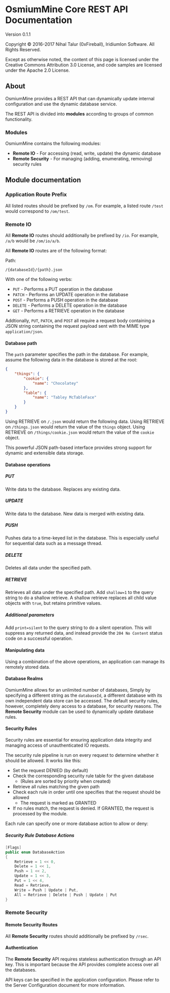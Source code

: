 
# OsmiumMine Core REST API Documentation

Version 0.1.1

Copyright &copy; 2016-2017 Nihal Talur (0xFireball), IridiumIon Software. All Rights Reserved.

Except as otherwise noted, the content of this page is licensed under the Creative Commons Attribution 3.0 License, and code samples are licensed under the Apache 2.0 License.

## About

OsmiumMine provides a REST API that can dynamically
update internal configuration and use the dynamic database
service.

The REST API is divided into **modules** according to groups
of common functionality.

### Modules

OsmiumMine contains the following modules:

- **Remote IO** - For accessing (read, write, update) the dynamic database
- **Remote Security** - For managing (adding, enumerating, removing) security rules

## Module documentation

### Application Route Prefix

All listed routes should be prefixed by `/om`.
For example, a listed route `/test` would correspond
to `/om/test`.

### Remote IO

All **Remote IO** routes should additionally be prefixed by `/io`. For example,
`/a/b` would be `/om/io/a/b`.

All **Remote IO** routes are of the following format:

Path:

`/{databaseId}/{path}.json`

With one of the following verbs:

- `PUT` - Performs a PUT operation in the database
- `PATCH` - Performs an UPDATE operation in the database
- `POST` - Performs a PUSH operation in the database
- `DELETE` - Performs a DELETE operation in the database
- `GET` - Performs a RETRIEVE operation in the database

Addtionally, `PUT`, `PATCH`, and `POST` all require
a request body containing a JSON string containing the request
payload sent with the MIME type `application/json`.

#### Database path

The `path` parameter specifies the path in the database.
For example, assume the following data in the database is stored at the
root:

```json
{
    "things": {
        "cookie": {
            "name": "Chocolatey"
        },
        "table": {
            "name": "Tabley McTableFace"
        }
    }
}
```

Using RETRIEVE on `/.json` would return the following data.
Using RETRIEVE on `/things.json` would return the value
of the `things` object. Using RETRIEVE on `/things/cookie.json`
would return the value of the `cookie` object.

This powerful JSON path-based interface provides strong
support for dynamic and extensible data storage.

#### Database operations

##### PUT

Write data to the database. Replaces any existing data.

##### UPDATE

Write data to the database. New data is merged with existing data.

##### PUSH

Pushes data to a time-keyed list in the database. This
is especially useful for sequential data such as a message thread.

##### DELETE

Deletes all data under the specified path.

##### RETRIEVE

Retrieves all data under the specified path.
Add `shallow=1` to the query string to do a shallow
retrieve. A shallow retrieve replaces all child
value objects with `true`, but retains primitive values.

##### Additional parameters

Add `print=silent` to the query string to do a silent operation.
This will suppress any returned data, and instead provide
the `204 No Content` status code on a successful operation.

#### Manipulating data

Using a combination of the above operations,
an application can manage its remotely stored data.

#### Database Realms

OsmiumMine allows for an unlimited number of databases,
Simply by specifying a different string as the `databaseId`,
a different database with its own independent data store can be accessed.
The default security rules, however, completely deny
access to a database, for security reasons. The **Remote Security**
module can be used to dynamically update database rules.

#### Security Rules

Security rules are essential for ensuring application data
integrity and managing access of unauthenticated IO
requests.

The security rule pipeline is run on every request to
determine whether it should be allowed. It works
like this:

- Set the request DENIED (by default)
- Check the corresponding security rule table for the given database
  - (Rules are sorted by priority when created)
- Retrieve all rules matching the given path
- Check each rule in order until one specifies that the request should be allowed
  - The request is marked as GRANTED
- If no rules match, the request is denied. If GRANTED, the request is processed by the module.

Each rule can specify one or more database action to allow or deny:

##### Security Rule Database Actions

```csharp
[Flags]
public enum DatabaseAction
{
    Retrieve = 1 << 0,
    Delete = 1 << 1,
    Push = 1 << 2,
    Update = 1 << 3,
    Put = 1 << 4,
    Read = Retrieve,
    Write = Push | Update | Put,
    All = Retrieve | Delete | Push | Update | Put
}
```

### Remote Security

#### Remote Security Routes

All **Remote Security** routes should additionally be prefixed
by `/rsec`.

#### Authentication

The **Remote Security** API requires stateless authentication through
an API key. This is important because the API provides complete access
over all the databases.

API keys can be specified in the application configuration. Please
refer to the Server Configuration document for more information.


